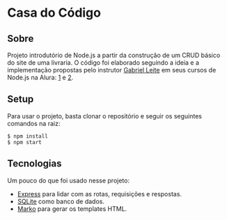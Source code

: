 # Casa do Código

## Sobre
Projeto introdutório de Node.js a partir da construção de um CRUD básico do site de uma livraria. O código foi elaborado seguindo a ideia e a implementação propostas pelo instrutor [Gabriel Leite](https://cursos.alura.com.br/user/gabrielcfcleite) em seus cursos de Node.js na Alura: [1](https://www.alura.com.br/curso-online-nodejs-fundamentos) e [2](https://www.alura.com.br/curso-online-node-mvc-autenticacao-autorizacao). 

## Setup
Para usar o projeto, basta clonar o repositório e seguir os seguintes comandos na raiz:
```
$ npm install
$ npm start
```

## Tecnologias
Um pouco do que foi usado nesse projeto:
* [Express](https://expressjs.com/pt-br/) para lidar com as rotas, requisições e respostas.
* [SQLite](https://www.sqlite.org/index.html) como banco de dados.
* [Marko](https://markojs.com/) para gerar os templates HTML.

